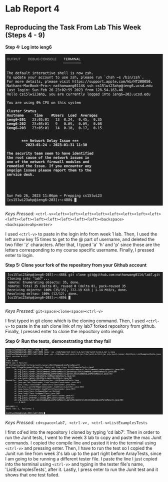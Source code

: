 # Lab Report 4

## Reproducing the Task From Lab This Week (Steps 4 - 9)

**Step 4: Log into ieng6**

![image](lab7-step4.png)

*Keys Pressed:* `<ctrl-v><left><left><left><left><left><left><left><left><left><left><left><left><left><left><left><backspace><backspace>ahp<enter>`

I used `<ctrl-v>` to paste in the login info from week 1 lab. Then, I used the left arrow key 15 times to get to the @ part of username, and deleted the two filler 'z' characters. After that, I typed 'a' 'h' and 'p' since those are the letters corresponding to my course specific username. Finally, I pressed enter to login.

**Step 5: Clone your fork of the repository from your Github account**

![image](lab7-step5.png)

*Keys Pressed:* `git<space>clone<space><ctrl-v>`

I first typed in git clone which is the cloning command. Then, I used `<ctrl-v>` to paste in the ssh clone link of my lab7 forked repository from github. Finally, I pressed enter to clone the repository onto ieng6.

**Step 6: Run the tests, demonstrating that they fail**

![image](lab7-step6.png)

*Keys Pressed:* `cd<space>lab7, <ctrl-v>, <ctrl-v>ListExamplesTests`

I first cd'ed into the repository I cloned by typing 'cd lab7'. Then in order to run the Junit tests, I went to the week 3 lab to copy and paste the mac Junit commands. I copied the compile line and pasted it into the terminal using `<ctrl-v>` and pressing enter. Then, I have to run the test so I copied the Junit run line from week 3's lab up to the part right before ArrayTests, since I am going to be running a different tester file. I paste the line I just copied into the terminal using `<ctrl-v>` and typing in the tester file's name, 'ListExamplesTests', after it. Lastly, I press enter to run the Junit test and it shows that one test failed.
